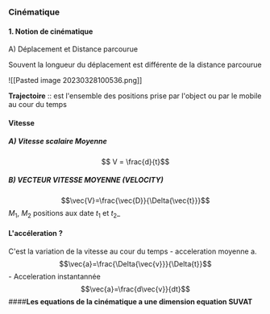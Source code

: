 

### Cinématique



#### 1. Notion de cinématique

A) Déplacement et Distance parcourue

Souvent la longueur du déplacement est différente de la distance parcourue

![[Pasted image 20230328100536.png]]

**Trajectoire** :: est l'ensemble des positions prise par l'object ou par le mobile au cour du temps

#### Vitesse

##### A) Vitesse scalaire Moyenne
$$ V = \frac{d}{t}$$ 
##### B) VECTEUR VITESSE MOYENNE (VELOCITY) 
$$\vec{V}=\frac{\vec{D}}{\Delta{\vec{t}}}$$ $M_1$, $M_2$ positions aux date $t_1$ et $t_2$_

#### L'accéleration ?
C'est la variation de la vitesse au cour du temps - acceleration moyenne a. $$\vec{a}=\frac{\Delta{\vec{v}}}{\Delta{t}}$$ - Acceleration instantannée $$\vec{a}=\frac{d\vec{v}}{dt}$$
####**Les equations de la cinématique a une dimension equation SUVAT** 